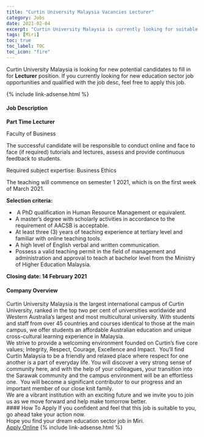 ```yaml
---
title: "Curtin University Malaysia Vacancies Lecturer" 
category: Jobs 
date: 2021-02-04 
excerpt: "Curtin University Malaysia is currently looking for suitable person to fill in the Lecturer which positioned at Miri" 
tags: [Miri] 
toc: true 
toc_label: TOC 
toc_icon: "fire" 
--- 
```


<p>Curtin University Malaysia is looking for new potential candidates to fill in for <b>Lecturer</b> position. If you currently looking for new education sector job opportunities and qualified with the job desc, feel free to apply this job.
</p>{% include link-adsense.html %} 
 <div><div><h4>Job Description</h4></div><div><div><span><div><p><strong>Part Time Lecturer</strong></p><p>Faculty of Business</p><p>The successful candidate will be responsible to conduct online and face to face (if required) tutorials and lectures, assess and provide continuous feedback to students.</p><p>Required subject expertise:&#160;Business Ethics</p><p>The teaching will commence on semester 1 2021, which is on the first week of March 2021.</p><p><strong>Selection criteria:</strong></p><ul><li>&#160;A PhD qualification in Human Resource Management or equivalent.</li><li>A master&#8217;s degree with scholarly activities in accordance to the requirement of AACSB is acceptable.</li><li>At least three (3) years of teaching experience at tertiary level and familiar with online teaching tools.</li><li>A high level of English verbal and written communication.</li><li>Possess a valid teaching permit in the field of management and administration and approval to teach at bachelor level from the Ministry of Higher Education Malaysia.</li></ul><p><strong>Closing date:&#160;14 February 2021</strong></p></div></span></div></div></div> 
<div><div><h4>Company Overview</h4></div><div><div><span><div><div>
<div>Curtin University Malaysia is the largest international campus of Curtin University, ranked in the top two per cent of universities worldwide and Western Australia&#8217;s largest and most multicultural university. With students and staff from over 45 countries and courses identical to those at the main campus, we offer students an affordable Australian education and unique cross-cultural learning experience in Malaysia.</div>
<div>We strive to provide a welcoming environment founded on Curtin&#8217;s five core values; Integrity, Respect, Courage, Excellence and Impact.&#160; You&#8217;ll find Curtin Malaysia to be a friendly and relaxed place where respect for one another is a part of everyday life. You will discover a very strong sense of community here, and with the help of your colleagues, your transition into the Sarawak community and the campus environment will be an effortless one.&#160; You will become a significant contributor to our progress and an important member of our close knit family.</div>
<div>We are a vibrant institution with an exciting future and we invite you to join us as we move forward and help make tomorrow better.</div>
</div></div></span></div></div></div> 
#### How To Apply 
If you confident and feel that this job is suitable to you, go ahead take your action now. <br/> 
Hope you find your dream education sector job in Miri. <br/> 
<a href="https://www.jobstreet.com.my/en/job/lecturer-4476926?jobId=jobstreet-my-job-4476926&sectionRank=2&token=0~ca5f4486-fdea-49f4-86e9-6492b3c7cad1&fr=SRP%20View%20In%20New%20Ta" class="btn btn--info" target="_blank" rel="nofollow noopenner">Apply Online</a> 
{% include link-adsense.html %} 
